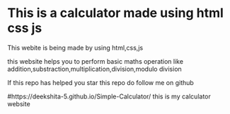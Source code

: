# This is a calculator made using html css js
<p>This webite is being made by using html,css,js</p>
<p>this website helps you to perform basic maths operation like addition,substraction,multiplication,division,modulo division</p>
<p>If this repo has helped you star this repo do follow me on github</p>
#https://deekshita-5.github.io/Simple-Calculator/ this is my calculator website
